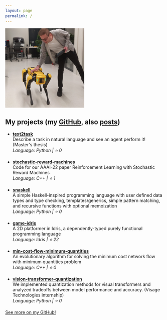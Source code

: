 ```yaml
---
layout: page
permalink: /
---
```


<img src="/assets/images/profile2.jpg" alt="Me" style="width:50%;">

## My projects (my [GitHub](https://github.com/corazza/), also [posts](/posts))

- **[text2task](https://github.com/corazza/text2task)**  
  Describe a task in natural language and see an agent perform it! (Master's thesis)  
  _Language: Python | ⭐ 0_

- **[stochastic-reward-machines](https://github.com/corazza/stochastic-reward-machines)**  
  Code for our AAAI-22 paper Reinforcement Learning with Stochastic Reward Machines  
  _Language: C++ | ⭐ 1_

- **[snaskell](https://github.com/corazza/snaskell)**  
  A simple Haskell-inspired programming language with user defined data types and type checking, templates/generics, simple pattern matching, and recursive functions with optional memoization  
  _Language: Python | ⭐ 0_

- **[game-idris](https://github.com/corazza/game-idris)**  
  A 2D platformer in Idris, a dependently-typed purely functional programming language  
  _Language: Idris | ⭐ 22_

- **[min-cost-flow-minimum-quantities](https://github.com/corazza/min-cost-flow-minimum-quantities)**  
  An evolutionary algorithm for solving the minimum cost network flow with minimum quantities problem  
  _Language: C++ | ⭐ 0_

- **[vision-transformer-quantization](https://github.com/corazza/vision-transformer-quantization)**  
  We implemented quantization methods for visual transformers and analyzed tradeoffs between model performance and accuracy. (Visage Technologies internship)  
  _Language: Python | ⭐ 0_



[See more on my GitHub!](https://github.com/corazza/)
